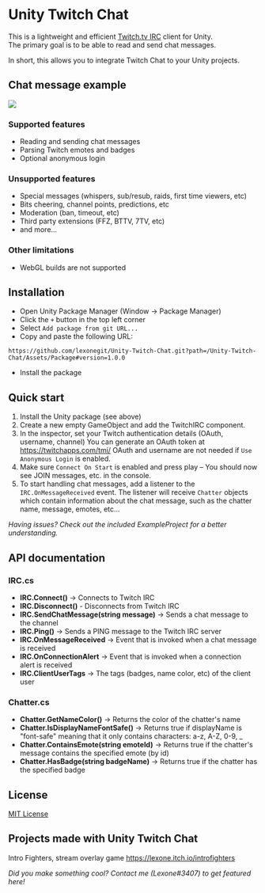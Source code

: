 # Unity Twitch Chat

This is a lightweight and efficient [Twitch.tv IRC](https://dev.twitch.tv/docs/irc/) client for Unity.<br>The primary goal is to be able to read and send chat messages.

In short, this allows you to integrate Twitch Chat to your Unity projects.

## Chat message example
<img src="https://user-images.githubusercontent.com/18125997/210407885-b2c49e1e-4537-41e9-ad5b-2d8c4c8f1077.png">

### Supported features
- Reading and sending chat messages
- Parsing Twitch emotes and badges
- Optional anonymous login

### Unsupported features
- Special messages (whispers, sub/resub, raids, first time viewers, etc)
- Bits cheering, channel points, predictions, etc
- Moderation (ban, timeout, etc)
- Third party extensions (FFZ, BTTV, 7TV, etc)
- and more...

### Other limitations
- WebGL builds are not supported

## Installation

- Open Unity Package Manager (Window -> Package Manager)
- Click the `+` button in the top left corner
- Select `Add package from git URL...`
- Copy and paste the following URL:<br>
```
https://github.com/lexonegit/Unity-Twitch-Chat.git?path=/Unity-Twitch-Chat/Assets/Package#version=1.0.0
```
- Install the package


## Quick start
1. Install the Unity package (see above)
2. Create a new empty GameObject and add the TwitchIRC component.
3. In the inspector, set your Twitch authentication details (OAuth, username, channel) 
You can generate an OAuth token at https://twitchapps.com/tmi/
OAuth and username are not needed if `Use Anonymous Login` is enabled. 
4. Make sure `Connect On Start` is enabled and press play – You should now see JOIN messages, etc. in the console.
5. To start handling chat messages, add a listener to the `IRC.OnMessageReceived` event. The listener will receive `Chatter` objects which contain information about the chat message, such as the chatter name, message, emotes, etc...

<i>Having issues? Check out the included ExampleProject for a better understanding.</i>

## API documentation

### IRC.cs
- **IRC.Connect()** -> Connects to Twitch IRC
- **IRC.Disconnect()** - Disconnects from Twitch IRC
- **IRC.SendChatMessage(string message)** -> Sends a chat message to the channel
- **IRC.Ping()** -> Sends a PING message to the Twitch IRC server
- **IRC.OnMessageReceived** -> Event that is invoked when a chat message is received
- **IRC.OnConnectionAlert** -> Event that is invoked when a connection alert is received
- **IRC.ClientUserTags** -> The tags (badges, name color, etc) of the client user

### Chatter.cs
- **Chatter.GetNameColor()** -> Returns the color of the chatter's name
- **Chatter.IsDisplayNameFontSafe()** -> Returns true if displayName is "font-safe" meaning that it only contains characters: a-z, A-Z, 0-9, _
- **Chatter.ContainsEmote(string emoteId)** -> Returns true if the chatter's message contains the specified emote (by id)
- **Chatter.HasBadge(string badgeName)** -> Returns true if the chatter has the specified badge

## License
<a href="https://github.com/lexonegit/Unity-Twitch-Chat/blob/master/LICENSE">MIT License</a>

## Projects made with Unity Twitch Chat

Intro Fighters, stream overlay game https://lexone.itch.io/introfighters

*Did you make something cool? Contact me (Lexone#3407) to get featured here!*